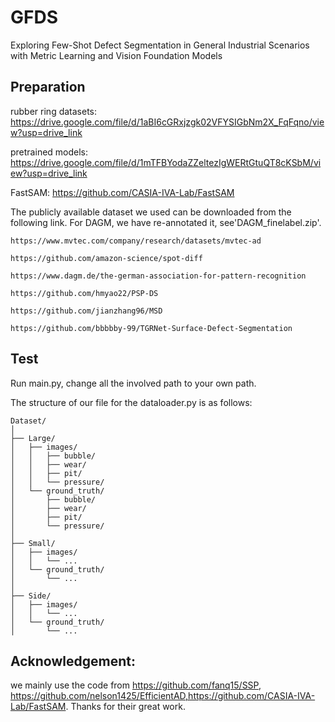 # GFDS
Exploring Few-Shot Defect Segmentation in General Industrial Scenarios with Metric Learning and Vision Foundation Models
## Preparation
rubber ring datasets: https://drive.google.com/file/d/1aBI6cGRxjzgk02VFYSIGbNm2X_FqFqno/view?usp=drive_link

pretrained models: https://drive.google.com/file/d/1mTFBYodaZZeltezIgWERtGtuQT8cKSbM/view?usp=drive_link

FastSAM: https://github.com/CASIA-IVA-Lab/FastSAM

The publicly available dataset we used can be downloaded from the following link. For DAGM, we have re-annotated it, see'DAGM_finelabel.zip'.

    https://www.mvtec.com/company/research/datasets/mvtec-ad
    
    https://github.com/amazon-science/spot-diff
    
    https://www.dagm.de/the-german-association-for-pattern-recognition
    
    https://github.com/hmyao22/PSP-DS
    
    https://github.com/jianzhang96/MSD
    
    https://github.com/bbbbby-99/TGRNet-Surface-Defect-Segmentation

## Test
Run main.py, change all the involved path to your own path.

The structure of our file for the dataloader.py is as follows:

```
Dataset/
│
├── Large/
│   ├── images/
│   │   ├── bubble/
│   │   ├── wear/
│   │   ├── pit/
│   │   └── pressure/
│   └── ground_truth/
│       ├── bubble/
│       ├── wear/
│       ├── pit/
│       └── pressure/
│
├── Small/
│   ├── images/
│   │   └── ...
│   └── ground_truth/
│       └── ...
│
├── Side/
│   ├── images/
│   │   └── ...
│   └── ground_truth/
│       └── ...
```
## Acknowledgement:
we mainly use the code from https://github.com/fanq15/SSP, https://github.com/nelson1425/EfficientAD,https://github.com/CASIA-IVA-Lab/FastSAM. Thanks for their great work.

